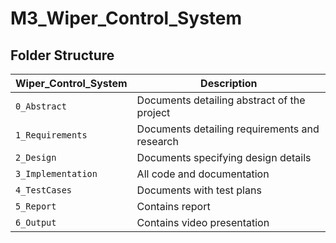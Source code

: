 # M3_Wiper_Control_System

## Folder Structure
Wiper_Control_System| Description
-------------------| -----------------------------------------
`0_Abstract`       | Documents detailing abstract of the project
`1_Requirements`   | Documents detailing requirements and research
`2_Design`         | Documents specifying design details
`3_Implementation` | All code and documentation
`4_TestCases`      | Documents with test plans 
`5_Report`         | Contains report
`6_Output`         | Contains video presentation 

